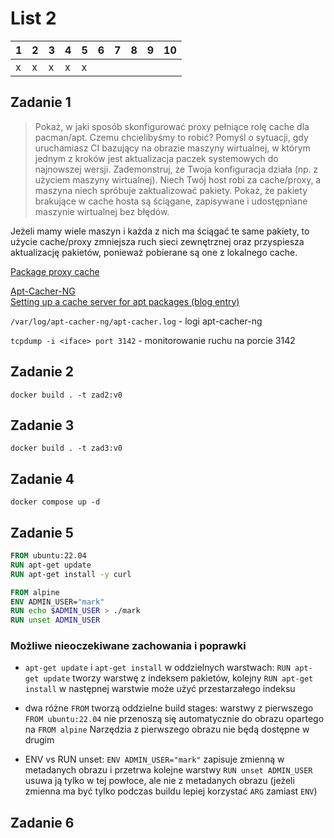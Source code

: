 # List 2
| 1 | 2 | 3 | 4 | 5 | 6 | 7 | 8 | 9 | 10 |
|---|---|---|---|---|---|---|---|---|----|
| x | x | x | x | x |   |   |   |   |    |


## Zadanie 1
> Pokaż, w jaki sposób skonfigurować proxy pełniące rolę cache dla pacman/apt. Czemu chcielibyśmy to
> robić? Pomyśl o sytuacji, gdy uruchamiasz CI bazujący na obrazie maszyny wirtualnej, w którym jednym
> z kroków jest aktualizacja paczek systemowych do najnowszej wersji.
> Zademonstruj, że Twoja konfiguracja działa (np. z użyciem maszyny wirtualnej). Niech Twój host robi
> za cache/proxy, a maszyna niech spróbuje zaktualizować pakiety. Pokaż, że pakiety brakujące w cache
> hosta są ściągane, zapisywane i udostępniane maszynie wirtualnej bez błędów.  

Jeżeli mamy wiele maszyn i każda z nich ma ściągać te same pakiety, to użycie cache/proxy zmniejsza ruch sieci zewnętrznej
oraz przyspiesza aktualizację pakietów, ponieważ pobierane są one z lokalnego cache.  

[Package proxy cache](https://wiki.archlinux.org/title/Package_proxy_cache)

[Apt-Cacher-NG](https://wiki.debian.org/AptCacherNg)  
[Setting up a cache server for apt packages (blog entry)](https://qmacro.org/blog/posts/2024/09/03/setting-up-a-cache-server-for-apt-packages/)

`/var/log/apt-cacher-ng/apt-cacher.log` - logi apt-cacher-ng

`tcpdump -i <iface> port 3142` - monitorowanie ruchu na porcie 3142


## Zadanie 2
`docker build . -t zad2:v0`

## Zadanie 3
`docker build . -t zad3:v0`

## Zadanie 4
`docker compose up -d`

## Zadanie 5
```dockerfile
FROM ubuntu:22.04
RUN apt-get update
RUN apt-get install -y curl

FROM alpine
ENV ADMIN_USER="mark"
RUN echo $ADMIN_USER > ./mark
RUN unset ADMIN_USER
```

### Możliwe nieoczekiwane zachowania i poprawki

- `apt-get update` i `apt-get install` w oddzielnych warstwach: `RUN apt-get update` tworzy warstwę z indeksem pakietów, kolejny `RUN apt-get install` w następnej warstwie może użyć przestarzałego indeksu  

- dwa różne `FROM` tworzą oddzielne build stages: warstwy z pierwszego `FROM ubuntu:22.04` nie przenoszą się automatycznie do obrazu opartego na `FROM alpine` Narzędzia z pierwszego obrazu nie będą dostępne w drugim  

- ENV vs RUN unset: `ENV ADMIN_USER="mark"` zapisuje zmienną w metadanych obrazu i przetrwa kolejne warstwy `RUN unset ADMIN_USER` usuwa ją tylko w tej powłoce, ale nie z metadanych obrazu (jeżeli zmienna ma być tylko podczas buildu lepiej korzystać `ARG` zamiast `ENV`)


## Zadanie 6


